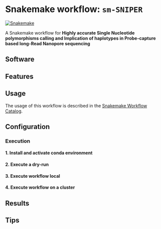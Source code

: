 # Snakemake workflow: `sm-SNIPER`

[![Snakemake](https://img.shields.io/badge/snakemake-≥6.3.0-brightgreen.svg)](https://snakemake.github.io)


A Snakemake workflow for **Highly accurate Single Nucleotide polymorphisms calling and Implication of haplotypes in Probe-capture based long-Read Nanopore sequencing**


## Software

## Features

## Usage

The usage of this workflow is described in the [Snakemake Workflow Catalog](https://snakemake.github.io/snakemake-workflow-catalog/?usage=<owner>%2F<repo>).

## Configuration

### Execution

#### 1. Install and activate conda environment
#### 2. Execute a dry-run
#### 3. Execute workflow local
#### 4. Execute workflow on a cluster


## Results

## Tips